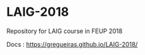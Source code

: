 # LAIG-2018
Repository for LAIG course in FEUP 2018

Docs : https://gregueiras.github.io/LAIG-2018/

